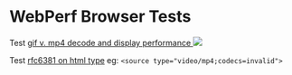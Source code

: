 # WebPerf Browser Tests

Test [gif v. mp4 decode and display performance ](https://colinbendell.github.io/webperf/img-gif-mp4-decode/index.html)
![](https://colinbendell.cloudinary.com/image/upload/c_scale,f_auto,w_600/l_text:arial_20:GIF:%208.4MB%0DMP4:%20386KB,g_north_west,y_20,x_20/gif_v_mp4.png)

Test [rfc6381 on html type](https://colinbendell.github.io/webperf/video-source-type-codecs/index.html) eg: `<source type="video/mp4;codecs=invalid">`